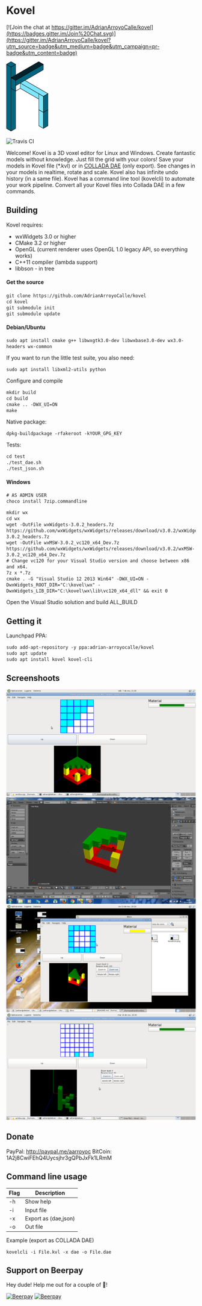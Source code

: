 # Kovel

[![Join the chat at https://gitter.im/AdrianArroyoCalle/kovel](https://badges.gitter.im/Join%20Chat.svg)](https://gitter.im/AdrianArroyoCalle/kovel?utm_source=badge&utm_medium=badge&utm_campaign=pr-badge&utm_content=badge)

![Kovel](resources/kovel.png)

![Travis CI](https://travis-ci.org/AdrianArroyoCalle/kovel.svg)

Welcome! Kovel is a 3D voxel editor for Linux and Windows. Create fantastic models without knowledge. Just fill the grid with your colors! Save your models in Kovel file (*.kvl) or in [COLLADA DAE](https://www.khronos.org/collada/) (only export).
See changes in your models in realtime, rotate and scale. Kovel also has infinite undo history (in a same file). Kovel has a command line tool (kovelcli) to automate your work pipeline. Convert all your Kovel files into Collada DAE in a few commands.

## Building

Kovel requires:

 * wxWidgets 3.0 or higher
 * CMake 3.2 or higher
 * OpenGL (current renderer uses OpenGL 1.0 legacy API, so everything works)
 * C++11 compiler (lambda support)
 * libbson - in tree
 
#### Get the source

```
git clone https://github.com/AdrianArroyoCalle/kovel
cd kovel
git submodule init
git submodule update
```

#### Debian/Ubuntu

```
sudo apt install cmake g++ libwxgtk3.0-dev libwxbase3.0-dev wx3.0-headers wx-common
```

If you want to run the little test suite, you also need:

```
sudo apt install libxml2-utils python

```

Configure and compile

```
mkdir build
cd build
cmake .. -DWX_UI=ON
make
```

Native package:

```
dpkg-buildpackage -rfakeroot -kYOUR_GPG_KEY
```

Tests:

```
cd test
./test_dae.sh
./test_json.sh
```

#### Windows

```
# AS ADMIN USER
choco install 7zip.commandline
```

```
mkdir wx
cd wx
wget -OutFile wxWidgets-3.0.2_headers.7z https://github.com/wxWidgets/wxWidgets/releases/download/v3.0.2/wxWidgets-3.0.2_headers.7z
wget -OutFile wxMSW-3.0.2_vc120_x64_Dev.7z https://github.com/wxWidgets/wxWidgets/releases/download/v3.0.2/wxMSW-3.0.2_vc120_x64_Dev.7z
# Change vc120 for your Visual Studio version and choose between x86 and x64.
7z x *.7z
cmake . -G "Visual Studio 12 2013 Win64" -DWX_UI=ON -DwxWidgets_ROOT_DIR="C:\kovel\wx" -DwxWidgets_LIB_DIR="C:\kovel\wx\lib\vc120_x64_dll" && exit 0
```

Open the Visual Studio solution and build ALL_BUILD

## Getting it

Launchpad PPA:

```
sudo add-apt-repository -y ppa:adrian-arroyocalle/kovel
sudo apt update
sudo apt install kovel kovel-cli
```

## Screenshoots

![Kovel Basic](docs/Kovel-1.png)
![Kovel Blender](docs/BlenderKovel.png)
![Kovel rotate](docs/KovelRotate.png)
![Kovel Icon](docs/KovelIcon.png)

## Donate

PayPal: http://paypal.me/aarroyoc
BitCoin: 1A2j8CwiFEhQ4Uycsjhr3gQPbJxFk1LRmM

## Command line usage

|Flag|Description|
|--|-------------|
|-h|Show help|
|-i|Input file|
|-x|Export as (dae,json)|
|-o|Out file|

Example (export as COLLADA DAE)
```
kovelcli -i File.kvl -x dae -o File.dae
```



## Support on Beerpay
Hey dude! Help me out for a couple of :beers:!

[![Beerpay](https://beerpay.io/AdrianArroyoCalle/kovel/badge.svg?style=beer-square)](https://beerpay.io/AdrianArroyoCalle/kovel)  [![Beerpay](https://beerpay.io/AdrianArroyoCalle/kovel/make-wish.svg?style=flat-square)](https://beerpay.io/AdrianArroyoCalle/kovel?focus=wish)